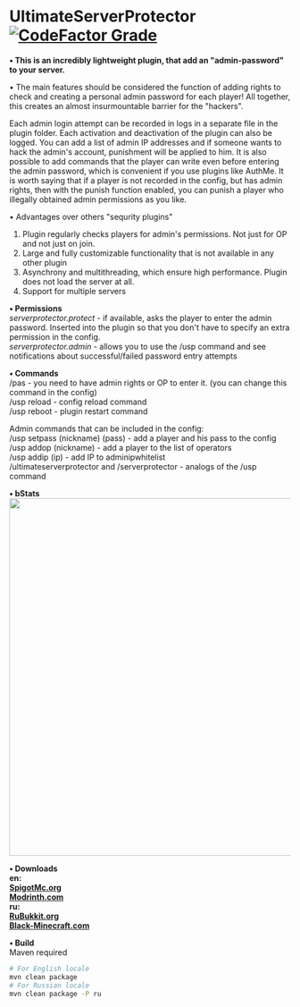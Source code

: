 # UltimateServerProtector [![CodeFactor Grade](https://img.shields.io/codefactor/grade/github/overwrite987/ultimateserverprotector?style=flat-square)](https://www.codefactor.io/repository/github/overwrite987/ultimateserverprotector)

**• This is an  incredibly lightweight plugin, that add an "admin-password" to your server.**

• The main features should be considered the function of adding rights to check and creating a personal admin password for each player! All together, this creates an almost insurmountable barrier for the "hackers".

Each admin login attempt can be recorded in logs in a separate file in the plugin folder. Each activation and deactivation of the plugin can also be logged. 
You can add a list of admin IP addresses and if someone wants to hack the admin's account, punishment will be applied to him. 
It is also possible to add commands that the player can write even before entering the admin password, which is convenient if you use plugins like AuthMe. 
It is worth saying that if a player is not recorded in the config, but has admin rights, then with the punish function enabled, you can punish a player who illegally obtained admin permissions as you like.

• Advantages over others "sequrity plugins"
1) Plugin regularly checks players for admin's permissions. Not just for OP and not just on join.
2) Large and fully customizable functionality that is not available in any other plugin
3) Asynchrony and multithreading, which ensure high performance. Plugin does not load the server at all.
4) Support for multiple servers

**• Permissions**
<br>*serverprotector.protect* - if available, asks the player to enter the admin password. Inserted into the plugin so that you don't have to specify an extra permission in the config. 
<br>*serverprotector.admin* - allows you to use the /usp command and see notifications about successful/failed password entry attempts

**• Commands**
<br>/pas <password> - you need to have admin rights or OP to enter it. (you can change this command in the config) 
<br>/usp reload - config reload command 
<br>/usp reboot - plugin restart command 

Admin commands that can be included in the config: 
<br>/usp setpass (nickname) (pass) - add a player and his pass to the config 
<br>/usp addop (nickname) - add a player to the list of operators 
<br>/usp addip (ip) - add IP to adminipwhitelist 
<br>/ultimateserverprotector and /serverprotector - analogs of the /usp command
  
**• bStats**
<br><img src="https://bstats.org/signatures/bukkit/UltimateServerProtector.svg" width="640"></img>

**• Downloads**
<br>**en:**
<br><a href="https://www.spigotmc.org/resources/ultimateserverprotector-admins-operators-security-plugin-lightweight-and-async.105237/">**SpigotMc.org**</a>
<br><a href="https://modrinth.com/plugin/ultimateserverprotector">**Modrinth.com**</a>
<br>**ru:**
<br><a href="https://rubukkit.org/threads/admin-sec-ultimateserverprotector-plagin-na-unikalnyj-admin-parol-dlja-kazhdogo-igroka.177400/">**RuBukkit.org**</a>
<br><a href="https://black-minecraft.com/resources/ultimateserverprotector-plagin-na-unikalnyj-admin-parol-dlja-kazhdogo-igroka.2160/">**Black-Minecraft.com**</a>

**• Build**
<br>Maven required
```bash
# For English locale
mvn clean package
# For Russian locale
mvn clean package -P ru
```
